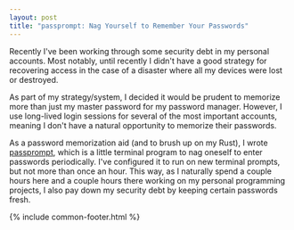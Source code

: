 ```yaml
---
layout: post
title: "passprompt: Nag Yourself to Remember Your Passwords"
---
```


Recently I've been working through some security debt in my personal accounts. Most notably, until recently I didn't have a good strategy for recovering access in the case of a disaster where all my devices were lost or destroyed.

As part of my strategy/system, I decided it would be prudent to memorize more than just my master password for my password manager. However, I use long-lived login sessions for several of the most important accounts, meaning I don't have a natural opportunity to memorize their passwords.

As a password memorization aid (and to brush up on my Rust), I wrote [passprompt](https://github.com/seansfkelley/passprompt), which is a little terminal program to nag oneself to enter passwords periodically. I've configured it to run on new terminal prompts, but not more than once an hour. This way, as I naturally spend a couple hours here and a couple hours there working on my personal programming projects, I also pay down my security debt by keeping certain passwords fresh.

{% include common-footer.html %}
